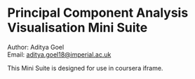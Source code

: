Principal Component Analysis Visualisation Mini Suite
=====================================================
  
Author: Aditya Goel  
Email: aditya.goel18@imperial.ac.uk  

This Mini Suite is designed for use in coursera iframe.

